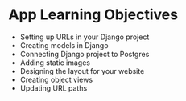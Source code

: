 # App Learning Objectives
- Setting up URLs in your Django project
- Creating models in Django
- Connecting Django project to Postgres
- Adding static images
- Designing the layout for your website
- Creating object views
- Updating URL paths
